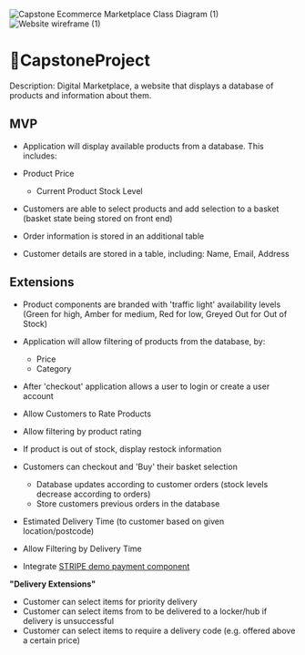 ![Capstone Ecommerce Marketplace Class Diagram (1)](https://github.com/mclaughlin111/BNTA_CapstoneProject/assets/47330113/1a86edd6-6ff3-4cac-8577-8d44a76f05a5)
![Website wireframe (1)](https://github.com/mclaughlin111/BNTA_CapstoneProject/assets/47330113/77a368cf-c483-4552-92f7-e07f73e33f08)


# __🗻CapstoneProject__
Description: Digital Marketplace, a website that displays a database of products and information about them.
## MVP
* Application will display available products from a database.
 This includes:
	
* Product Price
	* Current Product Stock Level 

* Customers are able to select products and add selection to a basket (basket state being stored on front end)

* Order information is stored in an additional table

* Customer details are stored in a table, including: Name, Email, Address 

## Extensions

* Product components are branded with 'traffic light' availability levels (Green for high, Amber for medium, Red for low, Greyed Out for Out of Stock)
* Application will allow filtering of products from the database, by:
	* Price
	* Category

	
* After 'checkout' application allows a user to login or create a user account

* Allow Customers to Rate Products
* Allow filtering by product rating


* If product is out of stock, display restock information

* Customers can checkout and 'Buy' their basket selection
	* Database updates according to customer orders (stock levels decrease according to orders)
	* Store customers previous orders in the database


* Estimated Delivery Time (to customer based on given location/postcode)
* Allow Filtering by Delivery Time


* Integrate [STRIPE demo payment component ](https://stripe.com/docs/stripe-js/react?locale=en-GB)

**"Delivery Extensions"**

* Customer can select items for priority delivery
* Customer can select items from to be delivered to a locker/hub if delivery is unsuccessful
* Customer can select items to require a delivery code (e.g. offered above a certain price)
